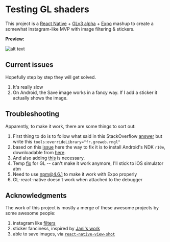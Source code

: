 # Testing GL shaders

This project is a [React Native](https://github.com/facebook/react-native) + [GLv3 alpha](https://github.com/gre/gl-react/tree/master/packages/gl-react-native) + [Expo](https://docs.expo.io/versions/v18.0.0/index.html) mashup to create a somewhat Instagram-like MVP with image filtering & stickers.

**Preview:**

![alt text](./preview.gif "Preview")

## Current issues

Hopefully step by step they will get solved.

1. It's really slow
1. On Android, the Save image works in a fancy way. If I add a sticker it actually shows the image.

## Troubleshooting

Apparently, to make it work, there are some things to sort out:

1. First thing to do is to follow what said in this StackOverflow [answer](https://stackoverflow.com/questions/27095077/how-do-i-use-toolsoverridelibrary-in-a-build-gradle-file) but write this `tools:overrideLibrary="fr.greweb.rngl"`
1. based on this [issue](https://github.com/facebook/react-native/issues/3976) here the way to fix it is to install Android's NDK `r10e`, downloadable from [here](https://developer.android.com/ndk/downloads/older_releases.html).
1. And also adding [this](https://github.com/michel-kraemer/gradle-download-task/issues/58#issuecomment-240358283) is necessary.
1. Temp [fix](https://github.com/gre/gl-react/pull/120/files) for GL -- can't make it work anymore, I'll stick to iOS simulator atm
1. Need to use npm@4.6.1 to make it work with Expo properly
1. GL-react-native doesn't work when attached to the debugger

## Acknowledgments

The work of this project is mostly a merge of these awesome projects by some awesome people:

1. instagram like [filters](https://github.com/stoffern/gl-react-instagramfilters)
1. sticker fanciness, inspired by [Jani's work](https://github.com/jevakallio/react-native-snap-demo)
1. able to save images, via [`react-native-view-shot`](https://github.com/gre/react-native-view-shot)
